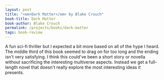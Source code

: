 ```yaml
---
layout: post
title: "<em>Dark Matter</em> by Blake Crouch"
book-title: Dark Matter
book-author: Blake Crouch
permalink: /projects/books/dark-matter
tags: book-review
---
```


A fun sci-fi thriller but I expected a bit more based on all of the hype I heard. The middle third of this book seemed to drag on for too long and the ending isn't very satisfying. I think this could've been a short story or novella without sacrificing the interesting multiverse aspects. Instead we get a full-length novel that doesn't really explore the most interesting ideas it presents.